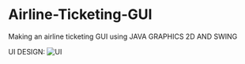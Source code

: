 # Airline-Ticketing-GUI
Making an airline ticketing GUI using JAVA GRAPHICS 2D AND SWING

UI DESIGN:
![UI](https://user-images.githubusercontent.com/89824842/173409610-fd0a83ca-fdae-4810-8f38-8382bb5fae69.png)
